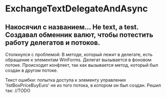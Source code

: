 # ExchangeTextDelegateAndAsync

Накосячил с названием...
Не text, а test.
Создавал обменник валют, чтобы потестить работу делегатов и потоков. 
--------------
Столкнулся с проблемой:
В методе, который лежит в делегате, есть обращение к элементам WinForms. Делегат вызывается в фоновом потоке. Происходит конфлект, так как вызывается метод, который был создан в другом потоке.

Текст ошибки: попытка доступа к элементу управления 'listBoxPriceBuyEuro' не из того потока, в котором он был создан.
Решил так: //TODO
